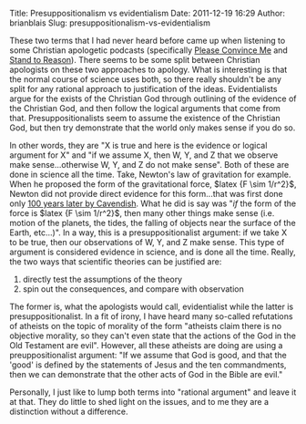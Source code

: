 Title: Presuppositionalism vs evidentialism
Date: 2011-12-19 16:29
Author: brianblais
Slug: presuppositionalism-vs-evidentialism

These two terms that I had never heard before came up when listening to
some Christian apologetic podcasts (specifically [Please Convince Me][]
and [Stand to Reason][]). There seems to be some split between Christian
apologists on these two approaches to apology. What is interesting is
that the normal course of science uses both, so there really shouldn't
be any split for any rational approach to justification of the ideas.
Evidentialists argue for the exists of the Christian God through
outlining of the evidence of the Christian God, and then follow the
logical arguments that come from that. Presuppositionalists seem to
assume the existence of the Christian God, but then try demonstrate that
the world only makes sense if you do so.

In other words, they are "X is true and here is the evidence or logical
argument for X" and "if we assume X, then W, Y, and Z that we observe
make sense...otherwise W, Y, and Z do not make sense". Both of these are
done in science all the time. Take, Newton's law of gravitation for
example. When he proposed the form of the gravitational force, \$latex
{F \\sim 1/r\^2}\$, Newton did not provide direct evidence for this
form...that was first done only [100 years later by Cavendish][]. What
he did is say was "*if* the form of the force is \$latex {F \\sim
1/r\^2}\$, then many other things make sense (i.e. motion of the
planets, the tides, the falling of objects near the surface of the
Earth, etc...)". In a way, this is a presuppositionalist argument: if we
take X to be true, then our observations of W, Y, and Z make sense. This
type of argument is considered evidence in science, and is done all the
time. Really, the two ways that scientific theories can be justified
are:

1.  directly test the assumptions of the theory
2.  spin out the consequences, and compare with observation

The former is, what the apologists would call, evidentialist while the
latter is presuppositionalist. In a fit of irony, I have heard many
so-called refutations of atheists on the topic of morality of the form
"atheists claim there is no objective morality, so they can't even state
that the actions of the God in the Old Testament are evil". However, all
these atheists are doing are using a preuppositionalist argument: "If we
assume that God is good, and that the 'good' is defined by the
statements of Jesus and the ten commandments, then we can demonstrate
that the other acts of God in the Bible are evil."

Personally, I just like to lump both terms into "rational argument" and
leave it at that. They do little to shed light on the issues, and to me
they are a distinction without a difference.

  [Please Convince Me]: http://itunes.apple.com/us/podcast/the-pleaseconvinceme-apologetics/id259695657
  [Stand to Reason]: http://www.str.org/podcast/weekly/rss.xml
  [100 years later by Cavendish]: http://en.wikipedia.org/wiki/Cavendish_experiment
